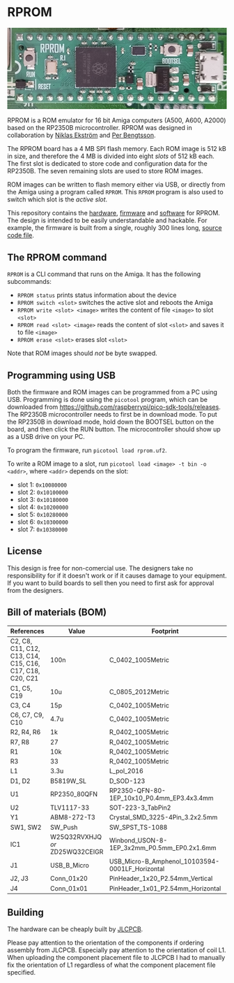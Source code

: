 # RPROM

![RPROM rendered](Docs/Images/rprom-installed.jpg)

RPROM is a ROM emulator for 16 bit Amiga computers (A500, A600, A2000) based on
the RP2350B microcontroller. RPROM was designed in collaboration by
[Niklas Ekström](https://github.com/niklasekstrom/) and
[Per Bengtsson](https://github.com/RetroNynjah).

The RPROM board has a 4 MB SPI flash memory. Each ROM image is 512 kB in size,
and therefore the 4 MB is divided into eight *slots* of 512 kB each. The first
slot is dedicated to store code and configuration data for the RP2350B. The
seven remaining slots are used to store ROM images.

ROM images can be written to flash memory either via USB, or directly from the
Amiga using a program called `RPROM`. This `RPROM` program is also used to
switch which slot is the *active slot*.

This repository contains the [hardware](Hardware), [firmware](Firmware) and
[software](Software) for RPROM. The design is intended to be easily
understandable and hackable. For example, the firmware is built from a single,
roughly 300 lines long, [source code file](Firmware/rprom.c).

## The RPROM command

`RPROM` is a CLI command that runs on the Amiga. It has the following
subcommands:

- `RPROM status` prints status information about the device
- `RPROM switch <slot>` switches the active slot and reboots the Amiga
- `RPROM write <slot> <image>` writes the content of file `<image>` to
slot `<slot>`
- `RPROM read <slot> <image>` reads the content of slot `<slot>` and saves it
to file `<image>`
- `RPROM erase <slot>` erases slot `<slot>`

Note that ROM images should *not* be byte swapped.

## Programming using USB

Both the firmware and ROM images can be programmed from a PC using USB.
Programming is done using the `picotool` program, which can be downloaded from
https://github.com/raspberrypi/pico-sdk-tools/releases. The RP2350B
microcontroller needs to first be in download mode. To put the RP2350B in
download mode, hold down the BOOTSEL button on the board, and then click the
RUN button. The microcontroller should show up as a USB drive on your PC.

To program the firmware, run `picotool load rprom.uf2`.

To write a ROM image to a slot, run `picotool load <image> -t bin -o <addr>`,
where `<addr>` depends on the slot:

- slot 1: `0x10080000`
- slot 2: `0x10100000`
- slot 3: `0x10180000`
- slot 4: `0x10200000`
- slot 5: `0x10280000`
- slot 6: `0x10300000`
- slot 7: `0x10380000`

## License

This design is free for non-comercial use. The designers take no responsibility
for if it doesn't work or if it causes damage to your equipment. If you want to
build boards to sell then you need to first ask for approval from the designers.

## Bill of materials (BOM)

| References | Value | Footprint | LCSC Part | Quantity |
|------------|-------|-----------|-----------|----------|
| C2, C8, C11, C12, C13, C14, C15, C16, C17, C18, C20, C21 | 100n | C_0402_1005Metric | C1525 | 12 |
| C1, C5, C19 | 10u | C_0805_2012Metric | C15850 | 3 |
| C3, C4 | 15p | C_0402_1005Metric | C1548 | 2 |
| C6, C7, C9, C10 | 4.7u | C_0402_1005Metric | C23733 | 4 |
| R2, R4, R6 | 1k | R_0402_1005Metric | C11702 | 3 |
| R7, R8 | 27 | R_0402_1005Metric | C25092 | 2 |
| R1 | 10k | R_0402_1005Metric | C25744 | 1 |
| R3 | 33 | R_0402_1005Metric | C25105 | 1 |
| L1 | 3.3u | L_pol_2016 | C42411119 | 1 |
| D1, D2 | B5819W_SL | D_SOD-123 | C8598 | 2 |
| U1 | RP2350_80QFN | RP2350-QFN-80-1EP_10x10_P0.4mm_EP3.4x3.4mm | C42415655 | 1 |
| U2 | TLV1117-33 | SOT-223-3_TabPin2 | C15578 | 1 |
| Y1 | ABM8-272-T3 | Crystal_SMD_3225-4Pin_3.2x2.5mm | C20625731 | 1 |
| SW1, SW2 | SW_Push | SW_SPST_TS-1088 | C720477 | 2 |
| IC1 | W25Q32RVXHJQ *or* ZD25WQ32CEIGR | Winbond_USON-8-1EP_3x2mm_P0.5mm_EP0.2x1.6mm | C5258281 | 1 |
| J1 | USB_B_Micro | USB_Micro-B_Amphenol_10103594-0001LF_Horizontal | C428495 | 1 |
| J2, J3 | Conn_01x20 | PinHeader_1x20_P2.54mm_Vertical | - | 2 |
| J4 | Conn_01x01 | PinHeader_1x01_P2.54mm_Horizontal | - | 1 |

## Building

The hardware can be cheaply built by [JLCPCB](https://jlcpcb.com/).

Please pay attention to the orientation of the components if ordering assembly
from JLCPCB. Especially pay attention to the orientation of coil L1. When
uploading the component placement file to JLCPCB I had to manually fix the
orientation of L1 regardless of what the component placement file specified.
